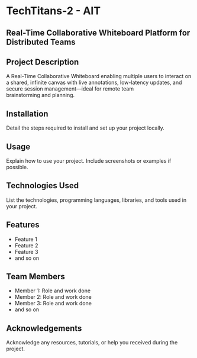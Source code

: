 # TechTitans-2 - AIT

## Real-Time Collaborative Whiteboard Platform for Distributed Teams

## Project Description
A Real-Time Collaborative Whiteboard enabling multiple users to interact on a shared, infinite canvas with live annotations, low-latency updates, and secure session management—ideal for remote team brainstorming and planning.

## Installation
Detail the steps required to install and set up your project locally.

## Usage
Explain how to use your project. Include screenshots or examples if possible.

## Technologies Used
List the technologies, programming languages, libraries, and tools used in your project.


## Features
- Feature 1
- Feature 2
- Feature 3
- and so on

## Team Members
- Member 1: Role and work done
- Member 2: Role and work done
- Member 3: Role and work done
- and so on

## Acknowledgements
Acknowledge any resources, tutorials, or help you received during the project.
